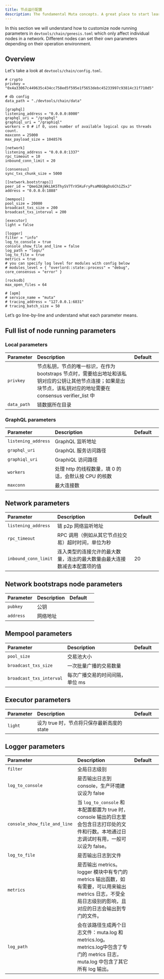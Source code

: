 ```yaml
---
title: 节点运行配置
description: The fundamental Muta concepts. A great place to start learning about Muta.
---
```


In this section we will understand how to customize node running parameters in `devtools/chain/genesis.toml` which only affect individual nodes in a network. Different nodes can set their own parameters depending on their operation environment.

## Overview

Let's take a look at `devtools/chain/config.toml`.

```
# crypto
privkey = "0x4a33067c449635c434cc758ed5f595e1f5653debc45233997c93814c31f710d5"

# db config
data_path = "./devtools/chain/data"

[graphql]
listening_address = "0.0.0.0:8000"
graphql_uri = "/graphql"
graphiql_uri = "/graphiql"
workers = 0 # if 0, uses number of available logical cpu as threads count.
maxconn = 25000
max_payload_size = 1048576

[network]
listening_address = "0.0.0.0:1337"
rpc_timeout = 10
inbound_conn_limit = 20

[consensus]
sync_txs_chunk_size = 5000

[[network.bootstraps]]
peer_id = "QmeG2AjWkLbK5ThySV7TrX5KuFryPsaM8GBgDs6Ch1Z5xJ"
address = "0.0.0.0:1888"

[mempool]
pool_size = 20000
broadcast_txs_size = 200
broadcast_txs_interval = 200

[executor]
light = false

[logger]
filter = "info"
log_to_console = true
console_show_file_and_line = false
log_path = "logs/"
log_to_file = true
metrics = true
# you can specify log level for modules with config below
# modules_level = { "overlord::state::process" = "debug", core_consensus = "error" }

[rocksdb]
max_open_files = 64

# [apm]
# service_name = "muta"
# tracing_address = "127.0.0.1:6831"
# tracing_batch_size = 50
```

Let’s go line-by-line and understand what each parameter means.

## Full list of node running parameters

### Local parameters

| Parameter     | Description                                                                                                   |Default   |   |
|:--------------|:--------------------------------------------------------------------------------------------------------------|:---      |:--|
| `privkey`   | 节点私钥，节点的唯一标识，在作为 bootstraps 节点时，需要给出地址和该私钥对应的公钥让其他节点连接；如果是出块节点，该私钥对应的地址需要在 consensus verifier_list 中 |         |   |
| `data_path`    | 链数据所在目录                                                                                |        |   |

### GraphQL parameters

| Parameter     | Description                                                                                                   |Default   ||
|:--------------|:--------------------------------------------------------------------------------------------------------------|:---      |:--   |
| `listening_address`| GraphQL 监听地址                                                          |         ||
| `graphql_uri`        | GraphQL 服务访问路径                                                                                   |        ||
| `graphiql_uri`      | GraphiQL 访问路径                                                                                           |          ||
| `workers`      | 处理 http 的线程数量，填 0 的话，会默认按 CPU 的核数                                                               |          ||
| `maxconn`      | 最大连接数                                                                                                       |          ||

## Network parameters

| Parameter     | Description                                                                                                   |Default   ||
|:--------------|:--------------------------------------------------------------------------------------------------------------|:---      |:--   |
| `listening_address`| 链 p2p 网络监听地址                                                          |         ||
| `rpc_timeout`        | RPC 调用（例如从其它节点拉交易）超时时间，单位为秒                                                                                  |        ||
| `inbound_conn_limit`|连入类型的连接允许的最大数量，连出的最大数量由最大连接数减去本配置项的值     | 20||

## Network bootstraps node parameters

| Parameter     | Description                                                                                                   |Default   ||
|:--------------|:--------------------------------------------------------------------------------------------------------------|:---      |:--   |
| `pubkey`| 公钥                                                          |         ||
| `address`        | 网络地址                                                                                  |        ||

## Mempool parameters

| Parameter     | Description                                                                                                   |Default   ||
|:--------------|:--------------------------------------------------------------------------------------------------------------|:---      |:--   |
| `pool_size`| 交易池大小                                                        |         ||
| `broadcast_txs_size` | 一次批量广播的交易数量                                                                                  |        ||
| `broadcast_txs_interval`      | 每次广播交易的时间间隔，单位 ms                                                                        |          ||

## Executor parameters

| Parameter     | Description                                                                                                   |Default   ||
|:--------------|:--------------------------------------------------------------------------------------------------------------|:---      |:--   |
| `light`| 设为 true 时，节点将只保存最新高度的 state                                                         |         ||

## Logger parameters

| Parameter     | Description                                                                                                   |Default   ||
|:--------------|:--------------------------------------------------------------------------------------------------------------|:---      |:--   |
| `filter`| 全局日志级别                                                         |         ||
| `log_to_console`        | 是否输出日志到 console，生产环境建议设为 false                                                                       |        ||
| `console_show_file_and_line`      | 当 `log_to_console` 和本配置都置为 true 时，console 输出的日志里会包含日志打印处的文件和行数。本地通过日志调试时有用，一般可以设为 false。                                                                  |          ||
| `log_to_file`      | 是否输出日志到文件                                                              |          ||
| `metrics`      | 是否输出 metrics。logger 模块中有专门的 metrics 输出函数，如有需要，可以用来输出 metrics 日志，不受全局日志级别的影响，且对应的日志会输出到专门的文件。      |          ||
| `log_path`| 会在该路径生成两个日志文件：muta.log 和 metrics.log。metrics.log中包含了专门的 metrics 日志，muta.log 中包含了其它所有 log 输出。      |         ||


